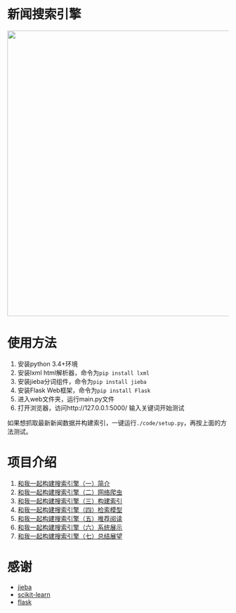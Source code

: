 # 新闻搜索引擎
<img src="./news_search_engine3.png" width = "650" align=center />

# 使用方法
1. 安装python 3.4+环境
2. 安装lxml html解析器，命令为`pip install lxml`
3. 安装jieba分词组件，命令为`pip install jieba`
4. 安装Flask Web框架，命令为`pip install Flask`
5. 进入web文件夹，运行main.py文件
6. 打开浏览器，访问http://127.0.0.1:5000/ 输入关键词开始测试

如果想抓取最新新闻数据并构建索引，一键运行`./code/setup.py`，再按上面的方法测试。

# 项目介绍
1. [和我一起构建搜索引擎（一）简介](http://bitjoy.net/2016/01/04/introduction-to-building-a-search-engine-1/)
2. [和我一起构建搜索引擎（二）网络爬虫](http://bitjoy.net/2016/01/04/introduction-to-building-a-search-engine-2/)
3. [和我一起构建搜索引擎（三）构建索引](http://bitjoy.net/2016/01/07/introduction-to-building-a-search-engine-3/)
4. [和我一起构建搜索引擎（四）检索模型](http://bitjoy.net/2016/01/07/introduction-to-building-a-search-engine-4/)
5. [和我一起构建搜索引擎（五）推荐阅读](http://bitjoy.net/2016/01/09/introduction-to-building-a-search-engine-5/)
6. [和我一起构建搜索引擎（六）系统展示](http://bitjoy.net/2016/01/09/introduction-to-building-a-search-engine-6/)
7. [和我一起构建搜索引擎（七）总结展望](http://bitjoy.net/2016/01/09/introduction-to-building-a-search-engine-7/)

# 感谢
* [jieba](https://github.com/fxsjy/jieba)
* [scikit-learn](https://github.com/scikit-learn/scikit-learn)
* [flask](https://github.com/mitsuhiko/flask)